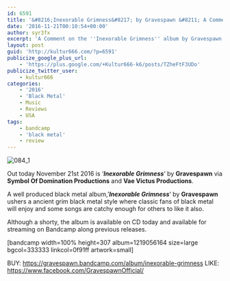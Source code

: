 ```yaml
---
id: 6591
title: '&#8216;Inexorable Grimness&#8217; by Gravespawn &#8211; A Comment'
date: '2016-11-21T00:10:54+00:00'
author: syr3fx
excerpt: 'A Comment on the ''Inexorable Grimness'' album by Gravespawn (2016).'
layout: post
guid: 'http://kultur666.com/?p=6591'
publicize_google_plus_url:
    - 'https://plus.google.com/+Kultur666-k6/posts/TZheFtF3UDo'
publicize_twitter_user:
    - kultur666
categories:
    - '2016'
    - 'Black Metal'
    - Music
    - Reviews
    - USA
tags:
    - bandcamp
    - 'black metal'
    - review
---
```


![084_1](http://localhost:8080/wp-content/uploads/2016/11/084_1.jpg)

Out today November 21st 2016 is ‘***Inexorable Grimness***‘ by **Gravespawn** via **Symbol Of Domination Productions** and **Vae Victus Productions**.

A well produced black metal album,’***Inexorable Grimness***‘ by **Gravespawn** ushers a ancient grim black metal style where classic fans of black metal will enjoy and some songs are catchy enough for others to like it also.

Although a shorty, the album is available on CD today and available for streaming on Bandcamp along previous releases.

\[bandcamp width=100% height=307 album=1219056164 size=large bgcol=333333 linkcol=0f91ff artwork=small\]

BUY: <https://gravespawn.bandcamp.com/album/inexorable-grimness>
LIKE: <https://www.facebook.com/GravespawnOfficial/>
